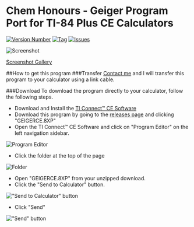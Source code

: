 Chem Honours - Geiger Program
Port for TI-84 Plus CE Calculators
====================

[![Version Number](https://img.shields.io/github/release/jononon/Geiger-TI-84-Plus-CE.svg)](https://github.com/jononon/Geiger-TI-84-Plus-CE.svg)
[![Tag](https://img.shields.io/github/tag/jononon/Geiger-TI-84-Plus-CE.svg)](https://github.com/jononon/Geiger-TI-84-Plus-CE.svg)
[![Issues](https://img.shields.io/github/issues/jononon/Geiger-TI-84-Plus-CE.svg)](https://github.com/jononon/Geiger-TI-84-Plus-CE.svg)

![Screenshot](http://i.imgur.com/ORL1HBi.png)

[Screenshot Gallery](http://imgur.com/a/AiISB)

##How to get this program
###Transfer
[Contact me](http://jonathandamico.me/contact) and I will transfer this program to your calculator using a link cable.

###Download
To download the program directly to your calculator, follow the following steps.

* Download and Install the [TI Connect™ CE Software](https://education.ti.com/en/us/products/computer_software/connectivity-software/ti-connect-ce-software/tabs/overview)
* Download this program by going to the [releases page](https://github.com/jononon/Geiger-TI-84-Plus-CE/releases) and clicking "GEIGERCE.8XP"
* Open the TI Connect™ CE Software and click on "Program Editor" on the left navigation sidebar.

![Program Editor](http://puu.sh/jWRl7/bbc01ee758.png)

* Click the folder at the top of the page

![Folder](http://puu.sh/jWRm5/4937683a3d.png)

* Open "GEIGERCE.8XP" from your unzipped download.
* Click the "Send to Calculator" button.

!["Send to Calculator" button](http://puu.sh/jWR4B/4dab64d0d3.png)

* Click "Send"

!["Send" button](http://puu.sh/oUMfI/5315667618.png)

